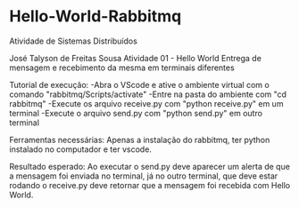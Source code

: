 # Hello-World-Rabbitmq
Atividade de Sistemas Distribuídos

José Talyson de Freitas Sousa
Atividade 01 - Hello World
Entrega de mensagem e recebimento da mesma em terminais diferentes

Tutorial de execução:
-Abra o VScode e ative o ambiente virtual com o comando "rabbitmq/Scripts/activate"
-Entre na pasta do ambiente com "cd rabbitmq"
-Execute os arquivo receive.py com "python receive.py" em um terminal
-Execute o arquivo send.py com "python send.py" em outro terminal

Ferramentas necessárias:
Apenas a instalação do rabbitmq, ter python instalado no computador e ter vscode.

Resultado esperado:
Ao executar o send.py deve aparecer um alerta de que a mensagem foi enviada no terminal, já no outro terminal, que deve estar rodando o receive.py deve retornar que a mensagem foi recebida com Hello World.


